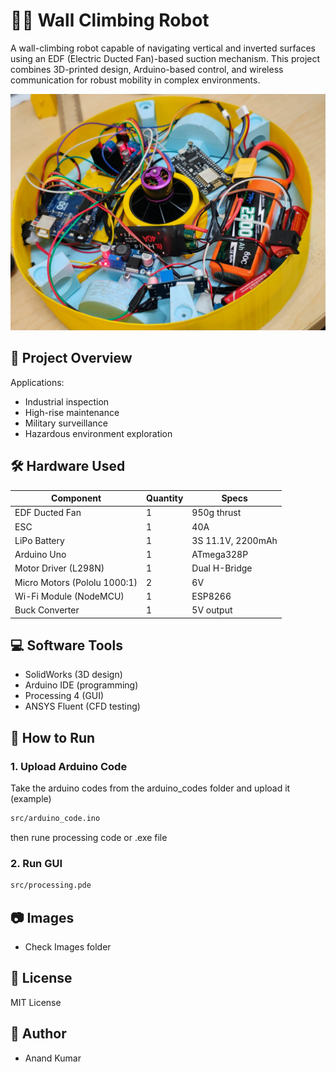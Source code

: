 # 🧗‍♂️ Wall Climbing Robot

A wall-climbing robot capable of navigating vertical and inverted surfaces using an EDF (Electric Ducted Fan)-based suction mechanism. This project combines 3D-printed design, Arduino-based control, and wireless communication for robust mobility in complex environments.

![wall climbing robot image](Images/project_inside_robot_parts.jpg)
## 📌 Project Overview

Applications:
- Industrial inspection
- High-rise maintenance
- Military surveillance
- Hazardous environment exploration

## 🛠️ Hardware Used

| Component                        | Quantity | Specs                          |
|----------------------------------|----------|--------------------------------|
| EDF Ducted Fan                   | 1        | 950g thrust                    |
| ESC                              | 1        | 40A                            |
| LiPo Battery                     | 1        | 3S 11.1V, 2200mAh              |
| Arduino Uno                      | 1        | ATmega328P                     |
| Motor Driver (L298N)             | 1        | Dual H-Bridge                  |
| Micro Motors (Pololu 1000:1)     | 2        | 6V                             |
| Wi-Fi Module (NodeMCU)           | 1        | ESP8266                        |
| Buck Converter                   | 1        | 5V output                      |

## 💻 Software Tools

- SolidWorks (3D design)
- Arduino IDE (programming)
- Processing 4 (GUI)
- ANSYS Fluent (CFD testing)

## 🚀 How to Run

### 1. Upload Arduino Code
Take the arduino codes from the arduino_codes folder and upload it (example)
```bash
src/arduino_code.ino
```
then rune processing code or .exe file 
### 2. Run GUI
```bash
src/processing.pde
```
## 📷 Images

- Check Images folder 

## 📜 License

MIT License

## 🤖 Author

- Anand Kumar

